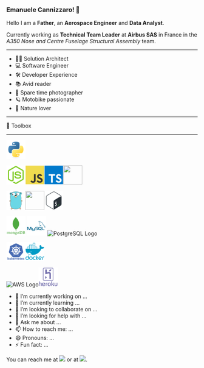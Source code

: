 ### Emanuele Cannizzaro! 👋

Hello I am a __Father__, an __Aerospace Engineer__ and **Data Analyst**.

Currently working as **Technical Team Leader** at **Airbus SAS** in France in the *A350 Nose and Centre Fuselage Structural Assembly* team.


---

- 👨‍💻 Solution Architect
- 💻 Software Engineer
- 🛠 Developer Experience 
- 📚 Avid reader
- 📸 Spare time photographer
- 🪐 Motobike passionate
- 🌱 Nature lover

---


🧰 Toolbox

---
<img src="https://raw.githubusercontent.com/devicons/devicon/master/icons/python/python-original.svg" alt="Python Logo" width="50" height="50"/><br />

<img src="https://raw.githubusercontent.com/devicons/devicon/master/icons/nodejs/nodejs-original.svg" alt="Node.js Logo" width="50" height="50"/><img src="https://raw.githubusercontent.com/devicons/devicon/master/icons/javascript/javascript-original.svg" alt="JavaScript Logo" width="50" height="50"/><img src="https://raw.githubusercontent.com/devicons/devicon/master/icons/typescript/typescript-original.svg" alt="TypeScript Logo" width="50" height="50"/><img src="https://cdn.jsdelivr.net/gh/devicons/devicon/icons/react/react-original-wordmark.svg" width="50" height="50"/><br />

<img src="https://raw.githubusercontent.com/devicons/devicon/master/icons/go/go-original.svg" alt="GO Golang Logo" width="50" height="50"/><img src="https://cdn.jsdelivr.net/gh/devicons/devicon/icons/rust/rust-plain.svg" width="50" height="50" /><img src="https://github.com/devicons/devicon/raw/master/icons/bash/bash-original.svg" alt="Bash Logo" width="50" height="50"/><br />

<img src="https://raw.githubusercontent.com/devicons/devicon/master/icons/mongodb/mongodb-plain-wordmark.svg" alt="MongoDB Logo" 
width="50" height="50"/> <img src="https://raw.githubusercontent.com/devicons/devicon/master/icons/mysql/mysql-plain-wordmark.svg" alt="MySQL Logo" width="50" height="50"/> <img src="https://cdn.worldvectorlogo.com/logos/postgresql.svg" alt="PostgreSQL Logo" width="50" height="50"/><br />

<img src="https://raw.githubusercontent.com/devicons/devicon/master/icons/kubernetes/kubernetes-plain-wordmark.svg" alt="Kubernetes K8s Logo" width="50" height="50"/><img src="https://raw.githubusercontent.com/devicons/devicon/master/icons/docker/docker-plain-wordmark.svg" alt="Laravel Logo" width="50" height="50"/><br />

<img src="https://cdn.worldvectorlogo.com/logos/aws-2.svg" alt="AWS Logo" width="50" height="50"/><img src="https://github.com/devicons/devicon/raw/master/icons/heroku/heroku-original-wordmark.svg" alt="Heroku Logo" width="50" height="50"/>

- 🔭 I’m currently working on ...
- 🌱 I’m currently learning ...
- 👯 I’m looking to collaborate on ...
- 🤔 I’m looking for help with ...
- 💬 Ask me about ...
- 📫 How to reach me: ...
- 😄 Pronouns: ...
- ⚡ Fun fact: ...

You can reach me at 
[![](https://img.shields.io/badge/-Twitter-informational?style=for-the-badge&logo=twitter&logoColor=white&color=00aced)](https://twitter.com/emanuelecannizzaro) or at 
[![](https://img.shields.io/badge/-Linkedin-informational?style=for-the-badge&logo=linkedin&logoColor=white&color=2867B2)](https://linkedin.com/in/emanuelecannizzaro).


<!--
**EmanueleCannizzaro/EmanueleCannizzaro** is a ✨ _special_ ✨ repository because its `README.md` (this file) appears on your GitHub profile.

Here are some ideas to get you started:
-->
